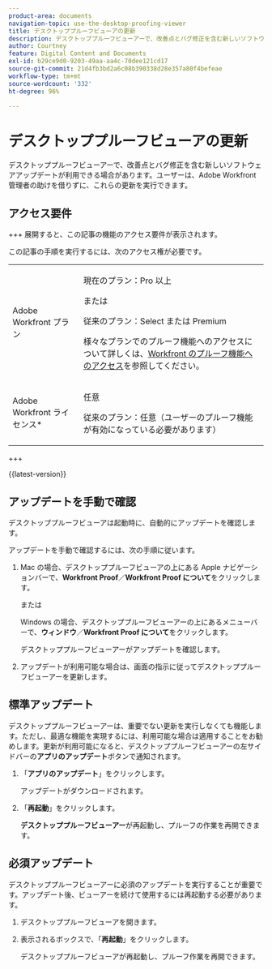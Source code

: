 ```yaml
---
product-area: documents
navigation-topic: use-the-desktop-proofing-viewer
title: デスクトッププルーフビューアの更新
description: デスクトッププルーフビューアーで、改善点とバグ修正を含む新しいソフトウェアアップデートが利用できる場合があります。ユーザーは、Adobe Workfront 管理者の助けを借りずに、これらの更新を実行できます。
author: Courtney
feature: Digital Content and Documents
exl-id: b29ce9d0-9203-49aa-aa4c-70dee121cd17
source-git-commit: 21d4fb3bd2a6c08b390338d28e357a80f4befeae
workflow-type: tm+mt
source-wordcount: '332'
ht-degree: 96%

---
```


# デスクトッププルーフビューアの更新

デスクトッププルーフビューアーで、改善点とバグ修正を含む新しいソフトウェアアップデートが利用できる場合があります。ユーザーは、Adobe Workfront 管理者の助けを借りずに、これらの更新を実行できます。

<!--
>[!IMPORTANT]
>
>Windows users must manually reinstall the Desktop Proofing Viewer to support Chrome version 91. After manually reinstalling, the Desktop Proofing Viewer upgrades to the latest version (2.0.15). Future updates to the Desktop Proofing Viewer will be automatic. For information in reinstalling, see [Install the Desktop Proofing Viewer](../../../review-and-approve-work/proofing/use-the-desktop-proofing-viewer/installing-desktop-proofing-viewer.md). -->

## アクセス要件

+++ 展開すると、この記事の機能のアクセス要件が表示されます。

この記事の手順を実行するには、次のアクセス権が必要です。

<table style="table-layout:auto"> 
 <col> 
 <col> 
 <tbody> 
  <tr> 
   <td role="rowheader">Adobe Workfront プラン</td> 
   <td> <p>現在のプラン：Pro 以上</p> <p>または</p> <p>従来のプラン：Select または Premium</p> <p>様々なプランでのプルーフ機能へのアクセスについて詳しくは、<a href="/help/quicksilver/administration-and-setup/manage-workfront/configure-proofing/access-to-proofing-functionality.md" class="MCXref xref">Workfront のプルーフ機能へのアクセス</a>を参照してください。</p> </td> 
  </tr> 
  <tr> 
   <td role="rowheader">Adobe Workfront ライセンス*</td> 
   <td> <p>任意</p> <p>従来のプラン：任意（ユーザーのプルーフ機能が有効になっている必要があります）</p> </td> 
  </tr> 
 </tbody> 
</table>

+++

{{latest-version}}

## アップデートを手動で確認

デスクトッププルーフビューアは起動時に、自動的にアップデートを確認します。 

アップデートを手動で確認するには、次の手順に従います。

1. Mac の場合、デスクトッププルーフビューアの上にある Apple ナビゲーションバーで、**Workfront Proof**／**Workfront Proof について**&#x200B;をクリックします。

   または

   Windows の場合、デスクトッププルーフビューアーの上にあるメニューバーで、**ウィンドウ**／**Workfront Proof について**&#x200B;をクリックします。

   デスクトッププルーフビューアーがアップデートを確認します。

1. アップデートが利用可能な場合は、画面の指示に従ってデスクトッププルーフビューアーを更新します。

## 標準アップデート

デスクトッププルーフビューアーは、重要でない更新を実行しなくても機能します。ただし、最適な機能を実現するには、利用可能な場合は適用することをお勧めします。更新が利用可能になると、デスクトッププルーフビューアーの左サイドバーの&#x200B;**アプリのアップデート**&#x200B;ボタンで通知されます。

1. 「**アプリのアップデート**」をクリックします。

   アップデートがダウンロードされます。

1. 「**再起動**」をクリックします。

   **デスクトッププルーフビューアー**&#x200B;が再起動し、プルーフの作業を再開できます。

## 必須アップデート

デスクトッププルーフビューアーに必須のアップデートを実行することが重要です。アップデート後、ビューアーを続けて使用するには再起動する必要があります。

1. デスクトッププルーフビューアを開きます。
1. 表示されるボックスで、「**再起動**」をクリックします。

   デスクトッププルーフビューアが再起動し、プルーフ作業を再開できます。 
